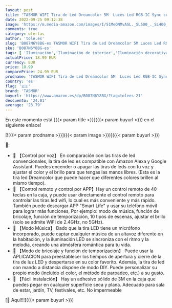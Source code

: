 ```yaml
---
layout: post
title: 'TASMOR WIFI Tira de Led Dreamcolor 5M  Luces Led RGB-IC Sync con Música  Control de APP  Alexa y Google Home  Brillo Ajustable 16 Millones de Colores  Tiras Led Decorativa para Habitación  Fiesta'
date: 2022-09-25 09:12:38
image: 'https://m.media-amazon.com/images/I/51MeONMvASL._SL500_._SL400_.jpg'
comments: true
category: ofertas
author: 'tole.es'
slug: 'B087N6Y8BG-es TASMOR WIFI Tira de Led Dreamcolor 5M Luces Led RGB-IC...'
sku: 'B087N6Y8BG-es'
tags: [ 'Iluminación','Iluminación de interior','Iluminación decorativa y para usos específicos de interior','Tiras LED de interior','alexa','google','home','tasmor','🇪🇸', ]
actualPrice: 18.99 EUR
currency: EUR
price: 18.99
comparePrice: 24.99 EUR
prodname: 'TASMOR WIFI Tira de Led Dreamcolor 5M  Luces Led RGB-IC Sync con Música  Control de APP  Alexa y Google Home  Brillo Ajustable 16 Millones de Colores  Tiras Led Decorativa para Habitación  Fiesta'
country: 'es'
flag: '🇪🇸'
brand: 'TASMOR'
buyurl: 'https://www.amazon.es/dp/B087N6Y8BG/?tag=tolees-21'
descuento: '24.01'
average: '23.79'
---
```


En este momento está [{{< param title >}}]({{< param buyurl >}}) en el siguiente enlace!

[![{{< param prodname >}}]({{< param image >}})]({{< param buyurl >}})

🔎:

- 🌈 【Control por voz】 En comparación con las tiras de led convencionales, la tira de led es compatible con Amazon Alexa y Google Assistant. Puedes encender o apagar las tiras de leds con tu voz y ajustar el color y el brillo para que tengas las manos libres. (Esta es la tira led Dreamcolor que puede hacer que diferentes colores brillen al mismo tiempo).
- 🌈 【Control remoto y control por APP】Hay un control remoto de 40 teclas en la caja, y puede usar directamente el control remoto para controlar las tiras led wifi, lo cual es más conveniente y más rápido. También puede descargar APP "Smart Life" y usar su teléfono móvil para lograr más funciones, Por ejemplo: modo de música, función de bricolaje, función de temporización, 10 tipos de escenas, ajustar el brillo (solo se admite WiFi de 2.4GHz, no 5GHz).
- 🌈 【Modo Música】 Dado que la tira LED tiene un micrófono incorporado, puede captar cualquier música de un altavoz diferente en la habitación, y la iluminación LED se sincroniza con el ritmo y la melodía, creando una atmósfera romántica para tu vida.
- 🌈 【Modo de bricolaje y función de temporización】 Puede usar la APLICACIÓN para preestablecer los tiempos de apertura y cierre de la tira de luz LED y despertarse en su color favorito. Además, la tira de led con mando a distancia dispone de modo DIY. Puede personalizar su propio modo (incluido el color, el método de parpadeo, etc.) a su gusto.
- 🌈 【Fácil instalación】 Hay un adhesivo sólido de 3M en la caja que puedes pegar en cualquier superficie seca y plana. Adecuado para sala de estar, jardín, TV, festivales, etc. No impermeable

[🛒 Aquí!!!]({{< param buyurl >}})
